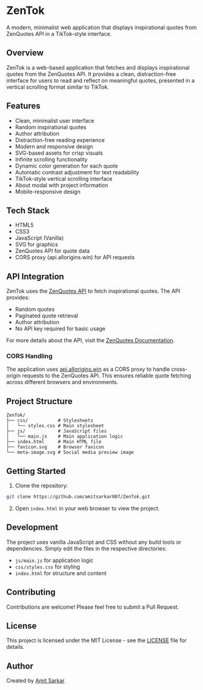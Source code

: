 # ZenTok

A modern, minimalist web application that displays inspirational quotes from ZenQuotes API in a TikTok-style interface.

## Overview

ZenTok is a web-based application that fetches and displays inspirational quotes from the ZenQuotes API. It provides a clean, distraction-free interface for users to read and reflect on meaningful quotes, presented in a vertical scrolling format similar to TikTok.

## Features

- Clean, minimalist user interface
- Random inspirational quotes
- Author attribution
- Distraction-free reading experience
- Modern and responsive design
- SVG-based assets for crisp visuals
- Infinite scrolling functionality
- Dynamic color generation for each quote
- Automatic contrast adjustment for text readability
- TikTok-style vertical scrolling interface
- About modal with project information
- Mobile-responsive design

## Tech Stack

- HTML5
- CSS3
- JavaScript (Vanilla)
- SVG for graphics
- ZenQuotes API for quote data
- CORS proxy (api.allorigins.win) for API requests

## API Integration

ZenTok uses the [ZenQuotes API](https://zenquotes.io/) to fetch inspirational quotes. The API provides:
- Random quotes
- Paginated quote retrieval
- Author attribution
- No API key required for basic usage

For more details about the API, visit the [ZenQuotes Documentation](https://docs.zenquotes.io/zenquotes-documentation/).

### CORS Handling
The application uses [api.allorigins.win](https://allorigins.win/) as a CORS proxy to handle cross-origin requests to the ZenQuotes API. This ensures reliable quote fetching across different browsers and environments.

## Project Structure

```
ZenTok/
├── css/           # Stylesheets
│   └── styles.css # Main stylesheet
├── js/            # JavaScript files
│   └── main.js    # Main application logic
├── index.html     # Main HTML file
├── favicon.svg    # Browser favicon
└── meta-image.svg # Social media preview image
```

## Getting Started

1. Clone the repository:
```bash
git clone https://github.com/amitsarkar007/ZenTok.git
```

2. Open `index.html` in your web browser to view the project.

## Development

The project uses vanilla JavaScript and CSS without any build tools or dependencies. Simply edit the files in the respective directories:
- `js/main.js` for application logic
- `css/styles.css` for styling
- `index.html` for structure and content

## Contributing

Contributions are welcome! Please feel free to submit a Pull Request.

## License

This project is licensed under the MIT License - see the [LICENSE](LICENSE) file for details.

## Author

Created by [Amit Sarkar](https://x.com/amit_sarkar007) 